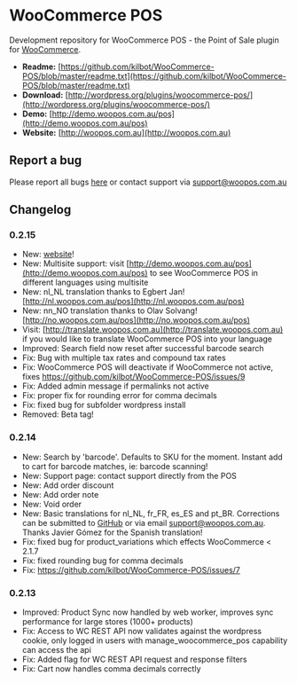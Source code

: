 # WooCommerce POS #

Development repository for WooCommerce POS - the Point of Sale plugin for [WooCommerce](woothemes.com/woocommerce/).

* **Readme:** [https://github.com/kilbot/WooCommerce-POS/blob/master/readme.txt](https://github.com/kilbot/WooCommerce-POS/blob/master/readme.txt)
* **Download:** [http://wordpress.org/plugins/woocommerce-pos/](http://wordpress.org/plugins/woocommerce-pos/)
* **Demo:** [http://demo.woopos.com.au/pos](http://demo.woopos.com.au/pos)
* **Website:** [http://woopos.com.au](http://woopos.com.au)

## Report a bug ##

Please report all bugs [here](https://github.com/kilbot/WooCommerce-POS/issues) or contact support via [support@woopos.com.au](mailto:support@woopos.com.au)

## Changelog ##

### 0.2.15 ###
* New: [website](http://woopos.com.au)!
* New: Multisite support: visit [http://demo.woopos.com.au/pos](http://demo.woopos.com.au/pos) to see WooCommerce POS in different languages using multisite
* New: nl_NL translation thanks to Egbert Jan! [http://nl.woopos.com.au/pos](http://nl.woopos.com.au/pos)
* New: nn_NO translation thanks to Olav Solvang! [http://no.woopos.com.au/pos](http://no.woopos.com.au/pos)
* Visit: [http://translate.woopos.com.au](http://translate.woopos.com.au) if you would like to translate WooCommerce POS into your language
* Improved: Search field now reset after successful barcode search
* Fix: Bug with multiple tax rates and compound tax rates
* Fix: WooCommerce POS will deactivate if WooCommerce not active, fixes https://github.com/kilbot/WooCommerce-POS/issues/9
* Fix: Added admin message if permalinks not active
* Fix: proper fix for rounding error for comma decimals
* Fix: fixed bug for subfolder wordpress install
* Removed: Beta tag!

### 0.2.14 ###
* New: Search by 'barcode'. Defaults to SKU for the moment. Instant add to cart for barcode matches, ie: barcode scanning!
* New: Support page: contact support directly from the POS
* New: Add order discount
* New: Add order note
* New: Void order
* New: Basic translations for nl_NL, fr_FR, es_ES and pt_BR. Corrections can be submitted to [GitHub](https://github.com/kilbot/WooCommerce-POS/issues) or via email [support@woopos.com.au](mailto:support@woopos.com.au). Thanks Javier Gómez for the Spanish translation!
* Fix: fixed bug for product_variations which effects WooCommerce < 2.1.7
* Fix: fixed rounding bug for comma decimals
* Fix: https://github.com/kilbot/WooCommerce-POS/issues/7

### 0.2.13 ###
* Improved: Product Sync now handled by web worker, improves sync performance for large stores (1000+ products)
* Fix: Access to WC REST API now validates against the wordpress cookie, only logged in users with manage_woocommerce_pos capability can access the api
* Fix: Added flag for WC REST API request and response filters
* Fix: Cart now handles comma decimals correctly